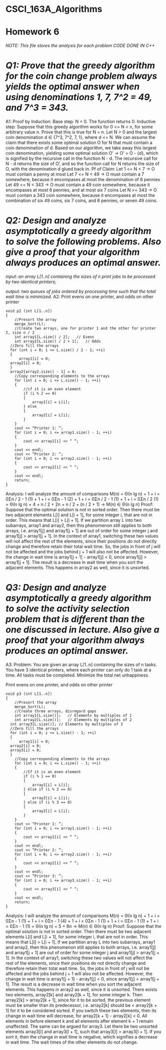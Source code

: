 # CSCI_163A_Algorithms
# Homework 6

*NOTE: This file stores the analysis for each problem*
*CODE DONE IN C++*

# *Q1: Prove that the greedy algorithm for the coin change problem always yields the optimal answer when using denominations 1, 7, 7^2 = 49, and 7^3 = 343.*
A1: Proof by Induction: Base step: N = 0. The function returns 0. Inductive step: Suppose that this greedy algorithm works for 0 <= N < n, for some arbitrary value n. Prove that this is true for N = n. Let N > 0 and the largest coin denomination d ∈ {7^3, 7^2, 7, 1}, where d <= N. We can assume the claim that there exists some optimal solution O for N that must contain a coin denomination of d. Based on our algorithm, we take away this largest coin denomination, yielding some optimal solution O’ → O’ = O - {d}, which is signified by the recursive call in the function N - d. The recursive call for N - d returns the size of O’, and so the function call for N returns the size of O, with the denomination d glued back in.
Pf of Claim: Let 1 <= N < 7 → O must contain a penny at most
Let 7 <= N < 49 → O must contain a 7 somewhere, because it encompases at most the denomination of 6 pennies
Let 49 <= N < 343 → O must contain a 49 coin somewhere, because it encompases at most 6 pennies, and at most six 7 coins
Let N >= 343 → O must contain a 343 coin somewhere, because it encompases at most the combination of six 49 coins, six 7 coins, and 6 pennies, or seven 49 coins.

# *Q2: Design and analyze asymptotically a greedy algorithm to solve the following problems.  Also give a proof that your algorithm always produces an optimal answer.*
*input: an array L[1..n] containing the sizes of n print jobs to be processed by two identical printers;*

*output: two queues of jobs ordered by processing time such that the total wait time is minimized.*
A2: Print evens on one printer, and odds on other printer
```
void p2 (int L[1..n])
{
	//Presort the array
	merge_Sort(L);
	//Create two arrays, one for printer 1 and the other for printer 2, size n / 2
	int array1[L.size() / 2];	// Evens
	int array2[L.size() / 2 + 1];	// Odds
  //Zero fill the arrays
  for (int i = 0; i <= L.size() / 2 - 1; ++i)
  {
	  array1[i] = 0;
  array2[i] = 0;
  }
  array2[array2.size() - 1] = 0;
	//Copy corresponding elements to the arrays
	for (int i = 0; i <= L.size() - 1; ++i)
	{
		//if it is an even element
		if (i % 2 == 0)
		{
			array1[i] = L[i];
		} else
		{
			array2[i] = L[i];
		}
	}
	cout << “Printer 1: ”;
	for (int i = 0; i <= array1.size() - 1; ++i)
	{
		cout << array1[i] << “ “;
	}
	cout << endl;
	cout << “Printer 2: ”;
	for (int i = 0; i <= array2.size() - 1; ++i)
	{
		cout << array2[i] << “ “;
	}
	cout << endl;
	return;
}
```
Analysis: I will analyze the amount of comparisons
M(n) = Θ(n lg n) + 1 + i = 0Σn / 2 - 1 (1) + 1 + i = 0Σn - 1 (2) + 1 + i = 0Σn / 2 - 1 (1) + 1 + i = 0Σn / 2 (1) = Θ(n lg n) + 4 + n / 2 + 2n + n / 2 + (n / 2 + 1) → M(n) ∈ Θ(n lg n)
Proof: Suppose that the optimal solution is not in sorted order. Then there must be two adjacent elements L[i] and L[i + 1], for some integer i, that are not in order. This means that L[i] > L[i + 1]. If we partition array L into two subarrays, array1 and array2, then this phenomenon still applies to both arrays, i.e. array1[j] and array1[j + 1] are out of order for some integer j and array1[j] > array1[j + 1]. In the context of array1, switching these two values will not affect the rest of the elements, since their positions do not directly change and therefore retain their total wait time. So, the jobs in front of j will not be affected and the jobs behind j + 1 will also not be affected. However, the change in wait time is array1[j + 1] - array1[j] < 0, since array1[j] > array1[j + 1]. The result is a decrease in wait time when you sort the adjacent elements. This happens in array2 as well, since it is unsorted.

# *Q3: Design and analyze asymptotically a greedy algorithm to solve the activity selection problem that is different than the one discussed in lecture.  Also give a proof that your algorithm always produces an optimal answer.*
A3: Problem: You are given an array L[1..n] containing the sizes of n tasks. You have 3 identical printers, where each printer can only do 1 task at a time. All tasks must be completed. Minimize the total net unhappiness.

Print evens on one printer, and odds on other printer
```
void p3 (int L[1..n])
{
	//Presort the array
	merge_Sort(L);
	//Create three arrays, disregard gaps
	int array1[L.size()];	// Elements by multiples of 1
	int array2[L.size()];	// Elements by multiples of 2
  int array3[L.size()];	// Elements by multiples of 3
  //Zero fill the arrays
  for (int i = 0; i <= L.size() - 1; ++i)
  {
	  array1[i] = 0;
  array2[i] = 0;
  array3[i] = 0;
  }
	//Copy corresponding elements to the arrays
	for (int i = 0; i <= L.size() - 1; ++i)
	{
		//If it is an even element
		if (i % 1 == 0)
		{
			array1[i] = L[i];
		} else if (i % 2 == 0)
		{
			array2[i] = L[i];
		} else if (i % 3 == 0)
		{
			array2[i] = L[i];
		}
	}
	cout << “Printer 1: ”;
	for (int i = 0; i <= array1.size() - 1; ++i)
	{
		cout << array1[i] << “ “;
	}
	cout << endl;
	cout << “Printer 2: ”;
	for (int i = 0; i <= array2.size() - 1; ++i)
	{
		cout << array2[i] << “ “;
	}
	cout << endl;
	cout << “Printer 3: ”;
	for (int i = 0; i <= array3.size() - 1; ++i)
	{
		cout << array3[i] << “ “;
	}
	cout << endl;
	return;
}
```
Analysis: I will analyze the amount of comparisons
M(n) = Θ(n lg n) + 1 + i = 0Σn - 1 (1) + 1 + i = 0Σn - 1 (4) + 1 + i = 0Σn - 1 (1) + 1 + i = 0Σn - 1 (1) + 1 + i = 0Σn - 1 (1) = Θ(n lg n) + 5 + 8n → M(n) ∈ Θ(n lg n)
Proof: Suppose that the optimal solution is not in sorted order. Then there must be two adjacent elements L[i] and L[i + 1], for some integer i, that are not in order. This means that L[i] > L[i + 1]. If we partition array L into two subarrays, array1 and array2, then this phenomenon still applies to both arrays, i.e. array1[j] and array1[j + 1] are out of order for some integer j and array1[j] > array1[j + 1]. In the context of array1, switching these two values will not affect the rest of the elements, since their positions do not directly change and therefore retain their total wait time. So, the jobs in front of j will not be affected and the jobs behind j + 1 will also not be affected. However, the change in wait time is array1[j + 1] - array1[j] < 0, since array1[j] > array1[j + 1]. The result is a decrease in wait time when you sort the adjacent elements. This happens in array2 as well, since it is unsorted. There exists two elements, array2[k] and array2[k + 1], for some integer k. Then array2[k] > array2[k + 1], since for it to be sorted, the previous element must be smaller than its predecessor, i.e. array2[k] should be < array2[k + 1] for it to be considered sorted. If you switch these two elements, then its change in wait time will decrease, for array2[k + 1] - array2[k] < 0. All elements in before element k and all elements after element k + 1 remain unaffected. The same can be argued for array3. Let there be two unsorted elements array3[l] and array3[l + 1], such that array3[l] > array3[l + 1]. If you sort it, then the change in wait time is negative, which signifies a decrease in wait time. The wait times of the other elements do not change.
